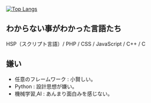 [![Top Langs](https://github-readme-stats.vercel.app/api/top-langs/?username=folosuru&layout=compact)](https://github.com/anuraghazra/github-readme-stats)

## わからない事がわかった言語たち
HSP（スクリプト言語）/ PHP / CSS / JavaScript / C++ / C 
## 嫌い
- 任意のフレームワーク : 小賢しい。
- Python : 設計思想が嫌い。
- 機械学習,AI : あんまり面白みを感じない。
